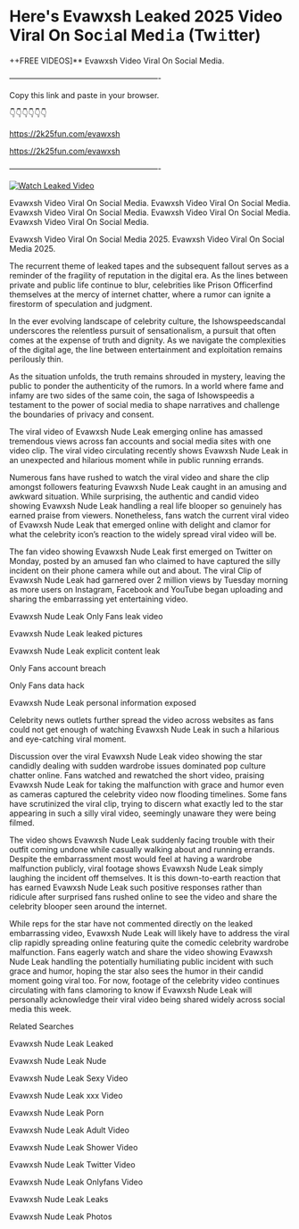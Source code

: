 # Here's Evawxsh Leaked 2025 Video Viral On Soc𝚒al Med𝚒a (Tw𝚒tter)

++FREE VIDEOS]** Evawxsh Video Viral On Social Media.

———————————————————-

Copy this link and paste in your browser.

👇👇👇👇👇👇

https://2k25fun.com/evawxsh

https://2k25fun.com/evawxsh

———————————————————-

[![Watch Leaked Video](https://miro.medium.com/v2/resize:fit:828/format:webp/1*cilzJN44JGOrTw9NJCrNHA.gif "Watch Leaked Video")](https://2k25fun.com/evawxsh)

Evawxsh Video Viral On Social Media. Evawxsh Video Viral On Social Media. Evawxsh Video Viral On Social Media. Evawxsh Video Viral On Social Media. Evawxsh Video Viral On Social Media.

Evawxsh Video Viral On Social Media 2025. Evawxsh Video Viral On Social Media 2025.

The recurrent theme of leaked tapes and the subsequent fallout serves as a reminder of the fragility of reputation in the digital era. As the lines between private and public life continue to blur, celebrities like Prison Officerfind themselves at the mercy of internet chatter, where a rumor can ignite a firestorm of speculation and judgment.

In the ever evolving landscape of celebrity culture, the Ishowspeedscandal underscores the relentless pursuit of sensationalism, a pursuit that often comes at the expense of truth and dignity. As we navigate the complexities of the digital age, the line between entertainment and exploitation remains perilously thin.

As the situation unfolds, the truth remains shrouded in mystery, leaving the public to ponder the authenticity of the rumors. In a world where fame and infamy are two sides of the same coin, the saga of Ishowspeedis a testament to the power of social media to shape narratives and challenge the boundaries of privacy and consent.

The viral video of Evawxsh Nude Leak emerging online has amassed tremendous views across fan accounts and social media sites with one video clip. The viral video circulating recently shows Evawxsh Nude Leak in an unexpected and hilarious moment while in public running errands.

Numerous fans have rushed to watch the viral video and share the clip amongst followers featuring Evawxsh Nude Leak caught in an amusing and awkward situation. While surprising, the authentic and candid video showing Evawxsh Nude Leak handling a real life blooper so genuinely has earned praise from viewers. Nonetheless, fans watch the current viral video of Evawxsh Nude Leak that emerged online with delight and clamor for what the celebrity icon’s reaction to the widely spread viral video will be.

The fan video showing Evawxsh Nude Leak first emerged on Twitter on Monday, posted by an amused fan who claimed to have captured the silly incident on their phone camera while out and about. The viral Clip of Evawxsh Nude Leak had garnered over 2 million views by Tuesday morning as more users on Instagram, Facebook and YouTube began uploading and sharing the embarrassing yet entertaining video.

Evawxsh Nude Leak Only Fans leak video

Evawxsh Nude Leak leaked pictures

Evawxsh Nude Leak explicit content leak

Only Fans account breach

Only Fans data hack

Evawxsh Nude Leak personal information exposed

Celebrity news outlets further spread the video across websites as fans could not get enough of watching Evawxsh Nude Leak in such a hilarious and eye-catching viral moment.

Discussion over the viral Evawxsh Nude Leak video showing the star candidly dealing with sudden wardrobe issues dominated pop culture chatter online. Fans watched and rewatched the short video, praising Evawxsh Nude Leak for taking the malfunction with grace and humor even as cameras captured the celebrity video now flooding timelines. Some fans have scrutinized the viral clip, trying to discern what exactly led to the star appearing in such a silly viral video, seemingly unaware they were being filmed.

The video shows Evawxsh Nude Leak suddenly facing trouble with their outfit coming undone while casually walking about and running errands. Despite the embarrassment most would feel at having a wardrobe malfunction publicly, viral footage shows Evawxsh Nude Leak simply laughing the incident off themselves. It is this down-to-earth reaction that has earned Evawxsh Nude Leak such positive responses rather than ridicule after surprised fans rushed online to see the video and share the celebrity blooper seen around the internet.

While reps for the star have not commented directly on the leaked embarrassing video, Evawxsh Nude Leak will likely have to address the viral clip rapidly spreading online featuring quite the comedic celebrity wardrobe malfunction. Fans eagerly watch and share the video showing Evawxsh Nude Leak handling the potentially humiliating public incident with such grace and humor, hoping the star also sees the humor in their candid moment going viral too. For now, footage of the celebrity video continues circulating with fans clamoring to know if Evawxsh Nude Leak will personally acknowledge their viral video being shared widely across social media this week.

Related Searches

Evawxsh Nude Leak Leaked

Evawxsh Nude Leak Nude

Evawxsh Nude Leak Sexy Video

Evawxsh Nude Leak xxx Video

Evawxsh Nude Leak Porn

Evawxsh Nude Leak Adult Video

Evawxsh Nude Leak Shower Video

Evawxsh Nude Leak Twitter Video

Evawxsh Nude Leak Onlyfans Video

Evawxsh Nude Leak Leaks

Evawxsh Nude Leak Photos